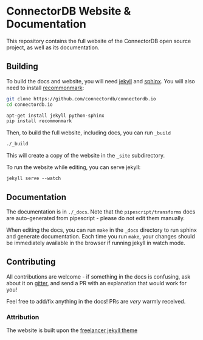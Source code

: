 # ConnectorDB Website & Documentation

This repository contains the full website of the ConnectorDB open source project, as well as its documentation.


## Building

To build the docs and website, you will need [jekyll](https://jekyllrb.com/) and [sphinx](http://www.sphinx-doc.org/en/1.4.8/). You will also need to install [recommonmark](https://recommonmark.readthedocs.io/en/latest/):

```bash
git clone https://github.com/connectordb/connectordb.io
cd connectordb.io

apt-get install jekyll python-sphinx
pip install recommonmark
```

Then, to build the full website, including docs, you can run `_build`

```bash
./_build
```

This will create a copy of the website in the `_site` subdirectory.

To run the website while editing, you can serve jekyll:
```
jekyll serve --watch
```

## Documentation

The documentation is in `./_docs`. Note that the `pipescript/transforms` docs are auto-generated from pipescript - please do not edit them manually.

When editing the docs, you can run `make` in the `_docs` directory to run sphinx and generate documentation. Each time you run `make`, your changes should
be immediately available in the browser if running jekyll in watch mode.

## Contributing

All contributions are welcome - if something in the docs is confusing, ask about it on [gitter](https://gitter.im/connectordb/connectordb), and send a PR with an explanation that would work for you!

Feel free to add/fix anything in the docs! PRs are *very* warmly received.


### Attribution

The website is built upon the [freelancer jekyll theme](https://github.com/jeromelachaud/freelancer-theme)